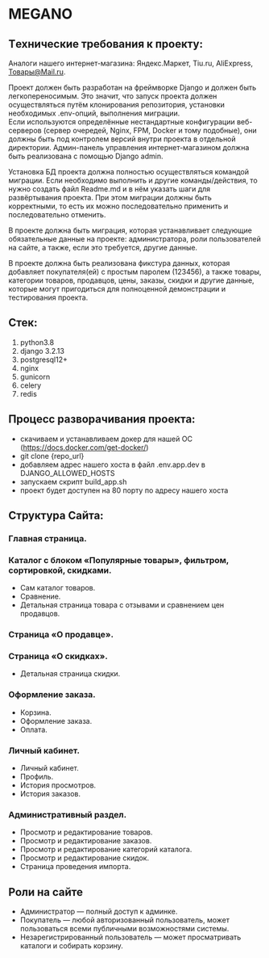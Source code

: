 # MEGANO

## Tехнические требования к проекту:

Аналоги нашего интернет-магазина: Яндекс.Маркет, Tiu.ru, AliExpress, Товары@Mail.ru.

Проект должен быть разработан на фреймворке Django и должен быть легкопереносимым. Это значит, что запуск проекта должен осуществляться путём клонирования репозитория, установки необходимых .env-опций, выполнения миграции.\
Если используются определённые нестандартные конфигурации  веб-серверов (сервер очередей, Nginx, FPM, Docker и тому подобные), они должны быть под контролем версий внутри проекта в отдельной директории.
Админ-панель управления интернет-магазином должна быть реализована с помощью Django admin.

Установка БД проекта должна полностью осуществляться командой миграции. Если необходимо выполнить и другие команды/действия, то нужно создать файл Readme.md и в нём указать шаги для развёртывания проекта. При этом миграции должны быть корректными, то есть их можно последовательно применить и последовательно отменить.

В проекте должна быть миграция, которая устанавливает следующие обязательные данные на проекте: администратора, роли пользователей на сайте, а также, если это требуется, другие данные.

В проекте должна быть реализована фикстура данных, которая добавляет покупателя(ей) с простым паролем (123456), а также товары, категории товаров, продавцов, цены, заказы, скидки и другие данные, которые могут пригодиться для полноценной демонстрации и тестирования проекта.

## Стек:

1. python3.8
2. django 3.2.13
3. postgresql12+
4. nginx
5. gunicorn
6. celery
7. redis

## Процесс разворачивания проекта:
- скачиваем и устанавливаем докер для нашей ОС (https://docs.docker.com/get-docker/)
- git clone {repo_url}
- добавляем адрес нашего хоста в файл .env.app.dev в DJANGO_ALLOWED_HOSTS
- запускаем скрипт build_app.sh
- проект будет доступен на 80 порту по адресу нашего хоста

## Структура Сайта:
### Главная страница.
### Каталог с блоком «Популярные товары», фильтром, сортировкой, скидками.
- Сам каталог товаров.
- Сравнение.
- Детальная страница товара с отзывами и сравнением цен продавцов.
### Страница «О продавце».
### Страница «О скидках».
- Детальная страница скидки.
### Оформление заказа.
- Корзина.
- Оформление заказа.
- Оплата.
### Личный кабинет.
- Личный кабинет.
- Профиль.
- История просмотров.
- История заказов.
### Административный раздел.
- Просмотр и редактирование товаров.
- Просмотр и редактирование заказов.
- Просмотр и редактирование категорий каталога.
- Просмотр и редактирование скидок.
- Страница проведения импорта.

## Роли на сайте
- Администратор ― полный доступ к админке.
- Покупатель ― любой авторизованный пользователь, может пользоваться всеми публичными возможностями системы.
- Незарегистрированный пользователь ― может просматривать каталоги и собирать корзину.